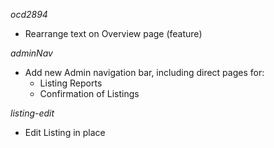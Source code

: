 _ocd2894_
* Rearrange text on Overview page (feature)

_adminNav_
* Add new Admin navigation bar, including direct pages for:
  * Listing Reports
  * Confirmation of Listings

_listing-edit_
* Edit Listing in place

